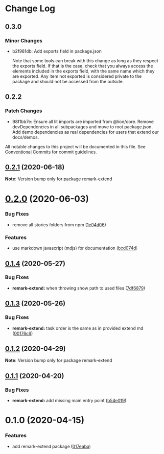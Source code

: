 # Change Log

## 0.3.0

### Minor Changes

- b2f981db: Add exports field in package.json

  Note that some tools can break with this change as long as they respect the exports field. If that is the case, check that you always access the elements included in the exports field, with the same name which they are exported. Any item not exported is considered private to the package and should not be accessed from the outside.

## 0.2.2

### Patch Changes

- 98f1bb7e: Ensure all lit imports are imported from @lion/core. Remove devDependencies in all subpackages and move to root package.json. Add demo dependencies as real dependencies for users that extend our docs/demos.

All notable changes to this project will be documented in this file.
See [Conventional Commits](https://conventionalcommits.org) for commit guidelines.

## [0.2.1](https://github.com/ing-bank/lion/compare/remark-extend@0.2.0...remark-extend@0.2.1) (2020-06-18)

**Note:** Version bump only for package remark-extend

# [0.2.0](https://github.com/ing-bank/lion/compare/remark-extend@0.1.4...remark-extend@0.2.0) (2020-06-03)

### Bug Fixes

- remove all stories folders from npm ([1e04d06](https://github.com/ing-bank/lion/commit/1e04d06921f9d5e1a446b6d14045154ff83771c3))

### Features

- use markdown javascript (mdjs) for documentation ([bcd074d](https://github.com/ing-bank/lion/commit/bcd074d1fbce8754d428538df723ba402603e2c8))

## [0.1.4](https://github.com/ing-bank/lion/compare/remark-extend@0.1.3...remark-extend@0.1.4) (2020-05-27)

### Bug Fixes

- **remark-extend:** when throwing show path to used files ([7df6879](https://github.com/ing-bank/lion/commit/7df6879af2f455ba0dd938a9e6375b0751d714fc))

## [0.1.3](https://github.com/ing-bank/lion/compare/remark-extend@0.1.2...remark-extend@0.1.3) (2020-05-26)

### Bug Fixes

- **remark-extend:** task order is the same as in provided extend md ([00176c6](https://github.com/ing-bank/lion/commit/00176c6c5e83651f095f7fe22da28b4b21d8f8d1))

## [0.1.2](https://github.com/ing-bank/lion/compare/remark-extend@0.1.1...remark-extend@0.1.2) (2020-04-29)

**Note:** Version bump only for package remark-extend

## [0.1.1](https://github.com/ing-bank/lion/compare/remark-extend@0.1.0...remark-extend@0.1.1) (2020-04-20)

### Bug Fixes

- **remark-extend:** add missing main entry point ([b54e019](https://github.com/ing-bank/lion/commit/b54e0199884b48428d8e738eb888f5031134270b))

# 0.1.0 (2020-04-15)

### Features

- add remark-extend package ([017eaba](https://github.com/ing-bank/lion/commit/017eabaec44cd3551265e138d7004bb687027661))
